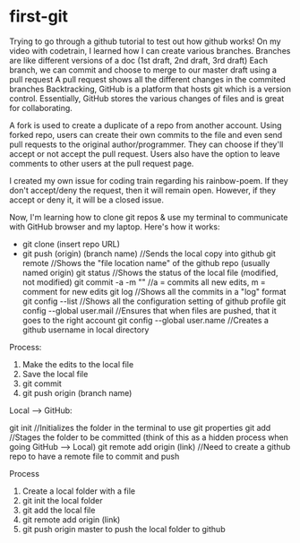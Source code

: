 # first-git

Trying to go through a github tutorial to test out how github works!
On my video with codetrain, I learned how I can create various branches.
Branches are like different versions of a doc (1st draft, 2nd draft, 3rd draft)
Each branch, we can commit and choose to merge to our master draft using a pull request
A pull request shows all the different changes in the commited branches
Backtracking, GitHub is a platform that hosts git which is a version control. Essentially,
GitHub stores the various changes of files and is great for collaborating.

A fork is used to create a duplicate of a repo from another account. Using forked repo,
users can create their own commits to the file and even send pull requests to the original
author/programmer. They can choose if they'll accept or not accept the pull request.
Users also have the option to leave comments to other users at the pull request page.

I created my own issue for coding train regarding his rainbow-poem. If they don't accept/deny
the request, then it will remain open. However, if they accept or deny it, it will be a closed
issue.

Now, I'm learning how to clone git repos & use my terminal to communicate with GitHub browser
and my laptop. Here's how it works:

- git clone (insert repo URL)
- git push (origin) (branch name) //Sends the local copy into github
git remote //Shows the "file location name" of the github repo (usually named origin)
git status //Shows the status of the local file (modified, not modified)
git commit -a -m "" //a = commits all new edits, m = comment for new edits
git log //Shows all the commits in a "log" format
git config --list //Shows all the configuration setting of github profile
git config --global user.mail //Ensures that when files are pushed, that it goes to the right account
git config --global user.name //Creates a github username in local directory

Process:

1. Make the edits to the local file
2. Save the local file
3. git commit
4. git push origin (branch name)

Local --> GitHub:

git init //Initializes the folder in the terminal to use git properties
git add //Stages the folder to be committed (think of this as a hidden process when going GitHub --> Local)
git remote add origin (link) //Need to create a github repo to have a remote file to commit and push 

Process

1. Create a local folder with a file
2. git init the local folder 
3. git add the local file 
4. git remote add origin (link) 
5. git push origin master to push the local folder to github
